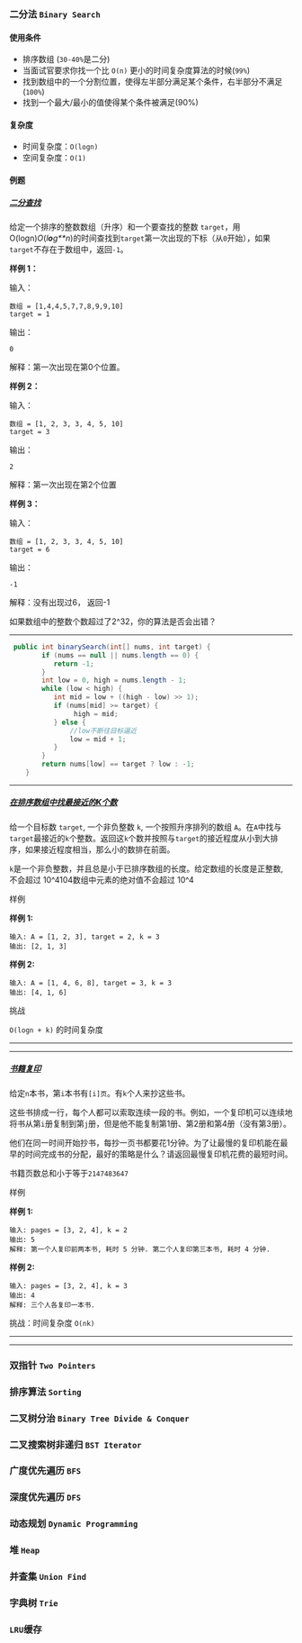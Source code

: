 ### 二分法 `Binary Search`

#### **使用条件** 

- 排序数组 (`30-40%`是二分) 
- 当面试官要求你找一个比 `O(n)` 更小的时间复杂度算法的时候(`99%`) 
- 找到数组中的一个分割位置，使得左半部分满足某个条件，右半部分不满足(`100%`) 
- 找到一个最大/最小的值使得某个条件被满足(90%)

#### **复杂度** 

- 时间复杂度：`O(logn)` 
- 空间复杂度：`O(1)`

#### **例题**

##### [二分查找](https://www.lintcode.com/problem/14/description?utm_source=sc-cheatsheet-cyc)

给定一个排序的整数数组（升序）和一个要查找的整数 `target`，用O(logn)*O*(*l**o**g**n*)的时间查找到`target`第一次出现的下标（从`0`开始），如果`target`不存在于数组中，返回`-1`。

**样例 1：**

输入：

```
数组 = [1,4,4,5,7,7,8,9,9,10]
target = 1
```

输出：

```
0
```

解释：第一次出现在第0个位置。

**样例 2：**

输入：

```
数组 = [1, 2, 3, 3, 4, 5, 10]
target = 3
```

输出：

```
2
```

解释：第一次出现在第2个位置

**样例 3：**

输入：

```
数组 = [1, 2, 3, 3, 4, 5, 10]
target = 6
```

输出：

```
-1
```

解释：没有出现过6， 返回-1

如果数组中的整数个数超过了2^32，你的算法是否会出错？

---

```java
 public int binarySearch(int[] nums, int target) {
        if (nums == null || nums.length == 0) {
           return -1;
        }
        int low = 0, high = nums.length - 1;
        while (low < high) {
           int mid = low + ((high - low) >> 1);
           if (nums[mid] >= target) {
                high = mid;
           } else {
               //low不断往目标逼近
               low = mid + 1;
           }
        }
        return nums[low] == target ? low : -1;
    }
```

---





##### [在排序数组中找最接近的K个数](https://www.lintcode.com/problem/460/?utm_source=sc-cheatsheet-cyc)

给一个目标数 `target`, 一个非负整数 `k`, 一个按照升序排列的数组 `A`。在`A`中找与`target`最接近的`k`个整数。返回这`k`个数并按照与`target`的接近程度从小到大排序，如果接近程度相当，那么小的数排在前面。

`k`是一个非负整数，并且总是小于已排序数组的长度。给定数组的长度是正整数, 不会超过 10^4104数组中元素的绝对值不会超过 10^4

样例

**样例 1:**

```
输入: A = [1, 2, 3], target = 2, k = 3
输出: [2, 1, 3]
```

**样例 2:**

```
输入: A = [1, 4, 6, 8], target = 3, k = 3
输出: [4, 1, 6]
```

挑战

`O(logn + k)` 的时间复杂度

---





---

##### [书籍复印](https://www.lintcode.com/problem/437/?utm_source=sc-cheatsheet-cyc)

给定`n`本书，第`i`本书有`[i]页`。有`k`个人来抄这些书。

这些书排成一行，每个人都可以索取连续一段的书。例如，一个复印机可以连续地将书从第`i`册复制到第`j`册，但是他不能复制第1册、第2册和第4册（没有第3册）。

他们在同一时间开始抄书，每抄一页书都要花1分钟。为了让最慢的复印机能在最早的时间完成书的分配，最好的策略是什么？请返回最慢复印机花费的最短时间。

书籍页数总和小于等于`2147483647`

样例

**样例 1:**

```
输入: pages = [3, 2, 4], k = 2
输出: 5
解释: 第一个人复印前两本书, 耗时 5 分钟. 第二个人复印第三本书, 耗时 4 分钟.
```

**样例 2:**

```
输入: pages = [3, 2, 4], k = 3
输出: 4
解释: 三个人各复印一本书.
```

挑战：时间复杂度 `O(nk)`

---





---



### 双指针 `Two Pointers`

### 排序算法 `Sorting`

### 二叉树分治 `Binary Tree Divide & Conquer`

### 二叉搜索树非递归 `BST Iterator`

### 广度优先遍历 `BFS`

### 深度优先遍历 `DFS`

### 动态规划 `Dynamic Programming`

### 堆 `Heap`

### 并查集 `Union Find`

### 字典树 `Trie`

### `LRU`缓存